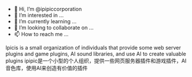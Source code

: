 - 👋 Hi, I’m @ipipiccorporation
- 👀 I’m interested in ...
- 🌱 I’m currently learning ...
- 💞️ I’m looking to collaborate on ...
- 📫 How to reach me ...

<!---
ipipiccorporation/ipipiccorporation is a ✨ special ✨ repository because its `README.md` (this file) appears on your GitHub profile.
You can click the Preview link to take a look at your changes.
--->
Ipicis is a small organization of individuals that provide some web server plugins and game plugins, AI sound libraries, and use AI to create valuable plugins
ipipic是一个小型的个人组织，提供一些网页服务器插件和游戏插件，AI音色库，使用AI来创造有价值的插件
